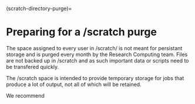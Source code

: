 (scratch-directory-purge)=
# Preparing for a /scratch purge

The space assigned to every user in /scratch/<username> is not meant for persistant storage and is purged every month by the Research Computing team. Files are not backed up in /scratch and as such important data or scripts need to be transfered quickly. 

The /scratch space is intended to provide temporary storage for jobs that produce a lot of output, not all of which will be retained. 

We recommend 